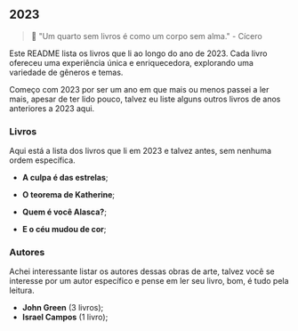 ## 2023

> 📝 "Um quarto sem livros é como um corpo sem alma." - Cícero

Este README lista os livros que li ao longo do ano de 2023. Cada livro ofereceu uma experiência única e enriquecedora, explorando uma variedade de gêneros e temas.

Começo com 2023 por ser um ano em que mais ou menos passei a ler mais, apesar de ter lido pouco, talvez eu liste alguns outros livros de anos anteriores a 2023 aqui.

### Livros

Aqui está a lista dos livros que li em 2023 e talvez antes, sem nenhuma ordem específica.

- **A culpa é das estrelas**;

- **O teorema de Katherine**;

- **Quem é você Alasca?**;

- **E o céu mudou de cor**;

### Autores

Achei interessante listar os autores dessas obras de arte, talvez você se interesse por um autor específico e pense em ler seu livro, bom, é tudo pela leitura.

- **John Green** (3 livros);
- **Israel Campos** (1 livro);




